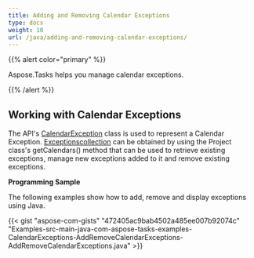 ```yaml
---
title: Adding and Removing Calendar Exceptions
type: docs
weight: 10
url: /java/adding-and-removing-calendar-exceptions/
---
```


{{% alert color="primary" %}} 

Aspose.Tasks helps you manage calendar exceptions.

{{% /alert %}} 
## **Working with Calendar Exceptions**
The API's [CalendarException](/pages/createpage.action?spaceKey=tasksjava&title=com.aspose.tasks.CalendarException+class&linkCreation=true&fromPageId=16581052) class is used to represent a Calendar Exception. [Exceptionscollection](/pages/createpage.action?spaceKey=tasksjava&title=com.aspose.tasks.CalendarExceptionCollection+class&linkCreation=true&fromPageId=16581052) can be obtained by using the Project class's getCalendars() method that can be used to retrieve existing exceptions, manage new exceptions added to it and remove existing exceptions.

**Programming Sample**

The following examples show how to add, remove and display exceptions using Java.

{{< gist "aspose-com-gists" "472405ac9bab4502a485ee007b92074c" "Examples-src-main-java-com-aspose-tasks-examples-CalendarExceptions-AddRemoveCalendarExceptions-AddRemoveCalendarExceptions.java" >}}




